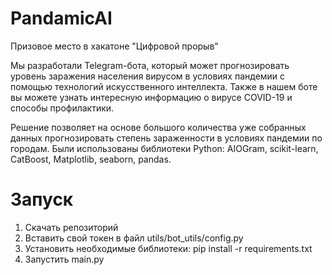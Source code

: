 # PandamicAI

Призовое место в хакатоне "Цифровой прорыв"

Мы разработали Telegram-бота, который может прогнозировать уровень заражения населения вирусом в условиях пандемии с помощью технологий искусственного интеллекта. Также в нашем боте вы можете узнать интересную информацию о вирусе COVID-19 и способы профилактики.

Решение позволяет на основе большого количества уже собранных данных прогнозировать степень зараженности в условиях пандемии по городам.
Были использованы библиотеки Python: AIOGram, scikit-learn, CatBoost, Matplotlib, seaborn, pandas.



# Запуск
1) Скачать репозиторий
2) Вставить свой токен в файл utils/bot_utils/config.py
3) Установить необходимые библиотеки: pip install -r requirements.txt
4) Запустить main.py


